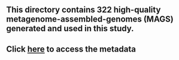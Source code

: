 ## This directory contains 322 high-quality metagenome-assembled-genomes (MAGS) generated and used in this study.

## Click [here](https://github.com/raymondkiu/Infant-Resistome-Study/tree/main/Metagenome-assembled-genomes/MAG322_info.csv) to access the metadata 
